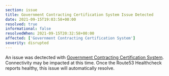 ```yaml
---
section: issue
title: Government Contracting Certification System Issue Detected
date: 2021-09-15T19:03:58+00:00
resolved: true
informational: false
resolvedWhen: 2021-09-15T20:32:58+00:00
affected: ['Government Contracting Certification System']
severity: disrupted
---
```

An issue was dectected with [Government Contracting Certification System](https://certify.sba.gov).  Connectivity may be impacted at this time.  Once the Route53 Healthcheck reports healthy, this issue will automatically resolve.
